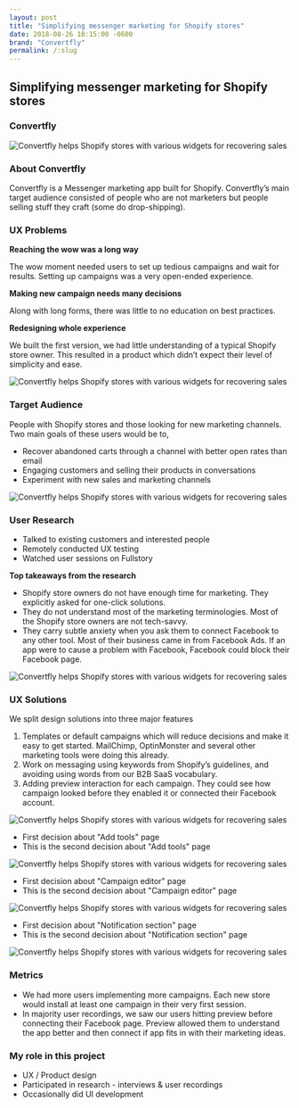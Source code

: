 ```yaml
---
layout: post
title: "Simplifying messenger marketing for Shopify stores"
date: 2018-08-26 10:15:00 -0600
brand: "Convertfly"
permalink: /:slug
---
```


<body>
  <section id="hero">
    <div class="container">
      <h2>Simplifying messenger marketing for Shopify stores</h2>
      <h3>Convertfly</h3>
    </div>
  </section>
  <section id="content">
    <img src="/assets/convertfly-making-messenger-marketing-simple/example.png" alt="Convertfly helps Shopify stores with various widgets for recovering sales"
    />
    <!-- INTRODUCT SECTION -->
    <div id="introduction" class="process-step grid-of-two">
      <div>
        <h3>About Convertfly</h3>
        <p>Convertfly is a Messenger marketing app built for Shopify. Convertfly’s main target audience consisted of people
          who are not marketers but people selling stuff they craft (some do drop-shipping).</p>
      </div>
      <div>
        <h3>UX Problems</h3>
        <div class="lists">
          <div class="list-item">
            <p>
              <b>Reaching the wow was a long way</b>
            </p>
            <p>The wow moment needed users to set up tedious campaigns and wait for results. Setting up campaigns was a very
              open-ended experience.</p>
          </div>
          <div></div>
          <div class="list-item">
            <p>
              <b>Making new campaign needs many decisions</b>
            </p>
            <p>Along with long forms, there was little to no education on best practices.</p>
          </div>
          <div></div>
          <div class="list-item">
            <p>
              <b>Redesigning whole experience</b>
            </p>
            <p>We built the first version, we had little understanding of a typical Shopify store owner. This resulted in a
              product which didn’t expect their level of simplicity and ease.</p>
          </div>
        </div>
      </div>
    </div>
    <img src="/assets/convertfly-making-messenger-marketing-simple/example.png" alt="Convertfly helps Shopify stores with various widgets for recovering sales"
    />
    <!-- TARGET AUDIENCE -->
    <div class="process-step">
      <h3>Target Audience</h3>
      <p>People with Shopify stores and those looking for new marketing channels. Two main goals of these users would be to,</p>
      <ul>
        <li>Recover abandoned carts through a channel with better open rates than email</li>
        <li>Engaging customers and selling their products in conversations</li>
        <li>Experiment with new sales and marketing channels</li>
      </ul>
    </div>
    <img src="/assets/convertfly-making-messenger-marketing-simple/example.png" alt="Convertfly helps Shopify stores with various widgets for recovering sales"
    />
    <!-- USER RESEARCH -->
    <div class="process-step">
      <h3>User Research</h3>
      <ul>
        <li>Talked to existing customers and interested people</li>
        <li>Remotely conducted UX testing</li>
        <li>Watched user sessions on Fullstory</li>
      </ul>
      <p>
        <b>Top takeaways from the research</b>
      </p>
      <ul>
        <li>Shopify store owners do not have enough time for marketing. They explicitly asked for one-click solutions.</li>
        <li>They do not understand most of the marketing terminologies. Most of the Shopify store owners are not tech-savvy.</li>
        <li>They carry subtle anxiety when you ask them to connect Facebook to any other tool. Most of their business came in
          from Facebook Ads. If an app were to cause a problem with Facebook, Facebook could block their Facebook page.</li>
      </ul>
    </div>
    <img src="/assets/convertfly-making-messenger-marketing-simple/example.png" alt="Convertfly helps Shopify stores with various widgets for recovering sales"
    />
    <div class="process-step">
      <h3>UX Solutions</h3>
      We split design solutions into three major features
      <ol>
        <li>Templates or default campaigns which will reduce decisions and make it easy to get started. MailChimp, OptinMonster
          and several other marketing tools were doing this already.</li>
        <li>Work on messaging using keywords from Shopify’s guidelines, and avoiding using words from our B2B SaaS vocabulary.</li>
        <li>Adding preview interaction for each campaign. They could see how campaign looked before they enabled it or connected
          their Facebook account.</li>
      </ol>
    </div>
    <img src="/assets/convertfly-making-messenger-marketing-simple/example.png" alt="Convertfly helps Shopify stores with various widgets for recovering sales"
    />
    <div class="process-step">
      <ul>
        <li>First decision about "Add tools" page</li>
        <li>This is the second decision about "Add tools" page</li>
      </ul>
    </div>
    <img src="/assets/convertfly-making-messenger-marketing-simple/example.png" alt="Convertfly helps Shopify stores with various widgets for recovering sales"
    />
    <div class="process-step">
      <ul>
        <li>First decision about "Campaign editor" page</li>
        <li>This is the second decision about "Campaign editor" page</li>
      </ul>
    </div>
    <img src="/assets/convertfly-making-messenger-marketing-simple/example.png" alt="Convertfly helps Shopify stores with various widgets for recovering sales"
    />
    <div class="process-step">
      <ul>
        <li>First decision about "Notification section" page</li>
        <li>This is the second decision about "Notification section" page</li>
      </ul>
    </div>
    <img src="/assets/convertfly-making-messenger-marketing-simple/example.png" alt="Convertfly helps Shopify stores with various widgets for recovering sales"
    />
    <div class="grid-of-two">
      <div class="process-step">
        <h3>Metrics</h3>
        <ul>
          <li>We had more users implementing more campaigns. Each new store would install at least one campaign in their very
            first session.</li>
          <li>In majority user recordings, we saw our users hitting preview before connecting their Facebook page. Preview allowed
            them to understand the app better and then connect if app fits in with their marketing ideas.</li>
        </ul>
      </div>
      <div class="process-step">
        <h3>My role in this project</h3>
        <ul>
          <li>UX / Product design</li>
          <li>Participated in research - interviews & user recordings</li>
          <li>Occasionally did UI development</li>
        </ul>
      </div>
    </div>
  </section>
</body>